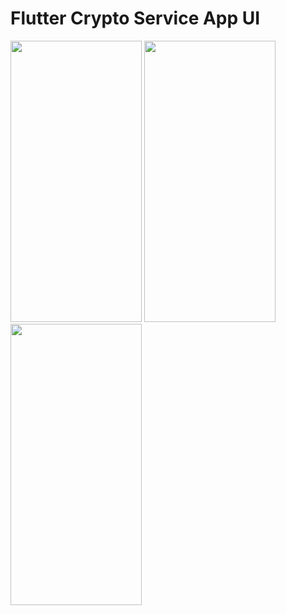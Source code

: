 # Flutter Crypto Service App UI

<img src="https://github.com/zahid852/Flutter-Crypto-Service-UI/assets/106549154/4042acec-e84b-4e5b-86a1-1217ca10ab4b" width="210" height="450">

<img src="https://github.com/zahid852/Flutter-Crypto-Service-UI/assets/106549154/605c1c61-c4d5-4dd6-a24d-dc136da68474" width="210" height="450">

<img src="https://github.com/zahid852/Flutter-Crypto-Service-UI/assets/106549154/2fc5ffd2-127b-44fc-8cee-294f72cf51fa" width="210" height="450">


